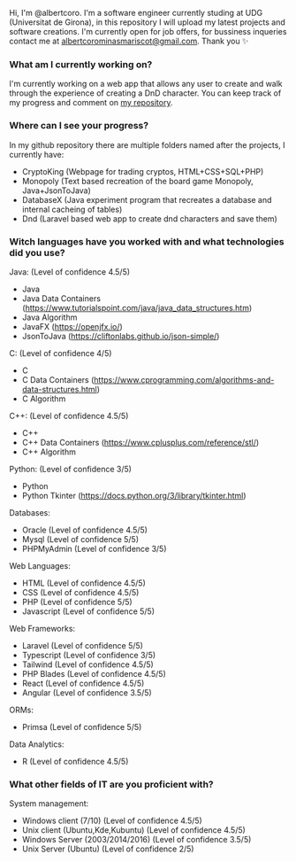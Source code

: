 Hi, I'm @albertcoro. I'm a software engineer currently studing at UDG (Universitat de Girona), in this repository I will
upload my latest projects and software creations. I'm currently open for job offers, for bussiness inqueries contact me at
albertcorominasmariscot@gmail.com. Thank you ✨

<h3>What am I currently working on?</h3>
 
 I'm currently working on a web app that allows any user to create and walk through the experience of creating a DnD character. You can keep track of my progress and comment on <a href="https://github.com/albertcoro/dnd"> my repository</a>. 
 
<h3>Where can I see your progress?</h3>
 
 In my github repository there are multiple folders named after the projects, I currently have:
 - CryptoKing (Webpage for trading cryptos, HTML+CSS+SQL+PHP)
 - Monopoly (Text based recreation of the board game Monopoly, Java+JsonToJava)
 - DatabaseX (Java experiment program that recreates a database and internal cacheing of tables)
 - Dnd (Laravel based web app to create dnd characters and save them)

<h3>Witch languages have you worked with and what technologies did you use?</h3>
 
 Java: (Level of confidence 4.5/5)
- Java
- Java Data Containers (https://www.tutorialspoint.com/java/java_data_structures.htm)
- Java Algorithm
- JavaFX (https://openjfx.io/)
- JsonToJava (https://cliftonlabs.github.io/json-simple/)
 
 C: (Level of confidence 4/5)
- C
- C Data Containers (https://www.cprogramming.com/algorithms-and-data-structures.html)
- C Algorithm
 
 C++: (Level of confidence 4.5/5)
- C++
- C++ Data Containers (https://www.cplusplus.com/reference/stl/)
- C++ Algorithm
 
 Python: (Level of confidence 3/5)
- Python
- Python Tkinter (https://docs.python.org/3/library/tkinter.html)
      
 Databases:
- Oracle (Level of confidence 4.5/5)
- Mysql (Level of confidence 5/5)
- PHPMyAdmin (Level of confidence 3/5)
 
 Web Languages:
- HTML (Level of confidence 4.5/5)
- CSS (Level of confidence 4.5/5)
- PHP (Level of confidence 5/5)
- Javascript (Level of confidence 5/5)

 Web Frameworks:
- Laravel (Level of confidence 5/5)
- Typescript (Level of confidence 3/5)
- Tailwind (Level of confidence 4.5/5)
- PHP Blades (Level of confidence 4.5/5)
- React (Level of confidence 4.5/5)
- Angular (Level of confidence 3.5/5)

 ORMs:
- Primsa (Level of confidence 5/5)
      
 Data Analytics:
- R (Level of confidence 4.5/5)

<h3>What other fields of IT are you proficient with?</h3>

System management:
- Windows client (7/10) (Level of confidence 4.5/5)
- Unix client (Ubuntu,Kde,Kubuntu) (Level of confidence 4.5/5)
- Windows Server (2003/2014/2016) (Level of confidence 3.5/5)
- Unix Server (Ubuntu) (Level of confidence 2/5)

<!---
albertcoro/albertcoro is a ✨ special ✨ repository because its `README.md` (this file) appears on your GitHub profile.
You can click the Preview link to take a look at your changes.
--->
